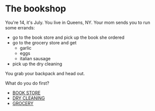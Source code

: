# The bookshop

You're 14, it's July. You live in Queens, NY. Your mom sends you to run some errands:
* go to the book store and pick up the book she ordered
* go to the grocery store and get
  * garlic
  * eggs
  * italian sausage
* pick up the dry cleaning

You grab your backpack and head out.

What do you do first?
* [BOOK STORE](2)
* [DRY CLEANING](3)
* [GROCERY](4)
